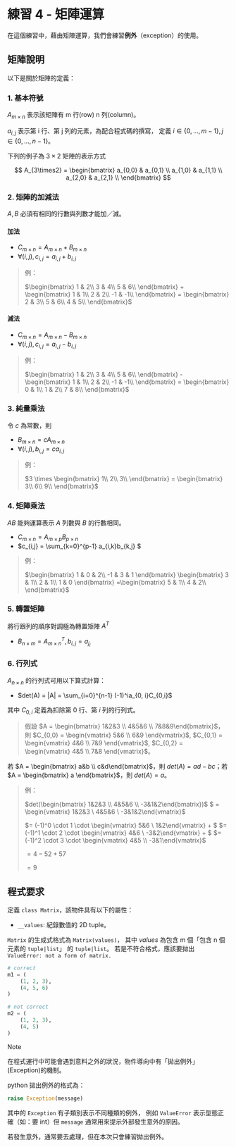 # 練習 4 - 矩陣運算
在這個練習中，藉由矩陣運算，我們會練習**例外**（exception）的使用。

## 矩陣說明
以下是關於矩陣的定義：

### 1. **基本符號**
$A_{m \times n}$ 表示該矩陣有 m 行(row) n 列(column)。

$a_{i,j}$ 表示第 i 行、第 j 列的元素，為配合程式碼的撰寫，
  定義 $i \in \{0, ..., m-1\}, j \in \{0, ..., n-1\}$。

下列的例子為 $3 \times 2$ 矩陣的表示方式

$$ A_{3\times2} = \begin{bmatrix}
    a_{0,0} & a_{0,1} \\
    a_{1,0} & a_{1,1} \\
    a_{2,0} & a_{2,1} \\
\end{bmatrix}  $$

### 2. 矩陣的加減法
$A, B$ 必須有相同的行數與列數才能加／減。
#### 加法
- $C_{m \times n} = A_{m \times n} + B_{m \times n}$
- $\forall (i,j), c_{i,j} = a_{i,j} + b_{i,j}$
> 例：
>
> $\begin{bmatrix}
    1 & 2\\
    3 & 4\\
    5 & 6\\
\end{bmatrix} + 
\begin{bmatrix}
    1 & 1\\
    2 & 2\\
    -1 & -1\\
\end{bmatrix} = 
\begin{bmatrix}
    2 & 3\\
    5 & 6\\
    4 & 5\\
\end{bmatrix}$

#### 減法
- $C_{m \times n} = A_{m \times n} - B_{m \times n}$
- $\forall (i,j), c_{i,j} = a_{i,j} - b_{i,j}$

> 例：
>
> $\begin{bmatrix}
>    1 & 2\\
>    3 & 4\\
>    5 & 6\\
> \end{bmatrix} -
> \begin{bmatrix}
>     1 & 1\\
>     2 & 2\\
>     -1 & -1\\
> \end{bmatrix} = 
> \begin{bmatrix}
>     0 & 1\\
>     1 & 2\\
>     7 & 8\\
> \end{bmatrix}$

### 3. 純量乘法
令 $c$ 為常數，則
- $B_{m \times n} = cA_{m \times n}$
- $\forall (i,j), b_{i,j} = ca_{i,j}$

> 例：
>
> $3 \times \begin{bmatrix}
>     1\\
>     2\\
>     3\\
> \end{bmatrix} = \begin{bmatrix}
>     3\\
>     6\\
>     9\\
> \end{bmatrix}$

### 4. 矩陣乘法
$AB$ 能夠運算表示 $A$ 列數與 $B$ 的行數相同。
- $C_{m \times n} = A_{m \times p}B_{p \times n}$
- $c_{i,j} = \sum_{k=0}^{p-1} a_{i,k}b_{k,j} $
> 例：
>
> $\begin{bmatrix}
>     1 & 0 & 2\\
>     -1 & 3 & 1
> \end{bmatrix} \begin{bmatrix}
>     3 & 1\\
>     2 & 1\\
>     1 & 0
> \end{bmatrix} =\begin{bmatrix}
>     5 & 1\\
>     4 & 2\\
> \end{bmatrix}$ 


### 5. 轉置矩陣
將行跟列的順序對調極為轉置矩陣 $A^T$
- $B_{n \times m} = A_{m \times n}^T, b_{i,j} = a_{j_i}$

### 6. 行列式
$A_{n \times n}$ 的行列式可用以下算式計算：
- $det(A) = |A| = \sum_{i=0}^{n-1} (-1)^ia_{0, i}C_{0,i}$

其中 $C_{0, i}$ 定義為扣除第 0 行、第 $i$ 列的行列式。
> 假設 $A = \begin{bmatrix} 1&2&3 \\ 4&5&6 \\ 7&8&9\end{bmatrix}$，則
> $C_{0,0} = \begin{vmatrix} 5&6 \\ 6&9 \end{vmatrix}$, 
> $C_{0,1} = \begin{vmatrix} 4&6 \\ 7&9 \end{vmatrix}$, 
> $C_{0,2} = \begin{vmatrix} 4&5 \\ 7&8 \end{vmatrix}$。

若 $A = \begin{bmatrix} a&b \\ c&d\end{bmatrix}$，則 $det(A) = ad - bc$；若 $A = \begin{bmatrix} a \end{bmatrix}$，則 $det(A) = a$。

> 例：
>
> $det(\begin{bmatrix} 1&2&3 \\ 4&5&6 \\ -3&1&2\end{bmatrix})$
> $ = \begin{vmatrix} 1&2&3 \\ 4&5&6 \\ -3&1&2\end{vmatrix}$
>
> $= (-1)^0 \cdot 1 \cdot \begin{vmatrix} 5&6 \\ 1&2\end{vmatrix} + $
> $= (-1)^1 \cdot 2 \cdot \begin{vmatrix} 4&6 \\ -3&2\end{vmatrix} + $
> $= (-1)^2 \cdot 3 \cdot \begin{vmatrix} 4&5 \\ -3&1\end{vmatrix}$
>
> $= 4 - 52 + 57$
>
> $= 9$


## 程式要求
定義 `class Matrix`，該物件具有以下的屬性：
- `__values`: 紀錄數值的 2D tuple。

`Matrix` 的生成式格式為 `Matrix(values)`，
其中 $values$ 為包含 m 個「包含 n 個元素的 `tuple|list`」 的 `tuple|list`。
若是不符合格式，應該要拋出 `ValueError: not a form of matrix.` 
``` python
# correct
m1 = (
    (1, 2, 3),
    (4, 5, 6)
)

# not correct
m2 = (
    (1, 2, 3),
    (4, 5)
)
```

> [!NOTE]
> 在程式運行中可能會遇到意料之外的狀況，物件導向中有「拋出例外」(Exception)的機制。
> 
> python 拋出例外的格式為：
> ``` python
> raise Exception(message)
> ```
> 其中的 `Exception` 有子類別表示不同種類的例外，
> 例如 `ValueError` 表示型態正確（如：要 int）但
> `message` 通常用來提示外部發生意外的原因。
>
> 若發生意外，通常要去處理，但在本次只會練習拋出例外。
